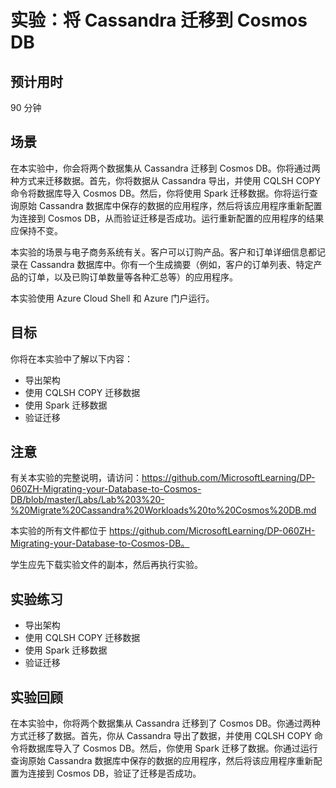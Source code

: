 ﻿---
lab:
    title: '将 Cassandra 迁移到 Cosmos DB'
    module: '模块 3:将 Cassandra 工作负荷迁移到 Cosmos DB'
---

# 实验：将 Cassandra 迁移到 Cosmos DB

## 预计用时

90 分钟

## 场景

在本实验中，你会将两个数据集从 Cassandra 迁移到 Cosmos DB。你将通过两种方式来迁移数据。首先，你将数据从 Cassandra 导出，并使用 CQLSH COPY 命令将数据库导入 Cosmos DB。然后，你将使用 Spark 迁移数据。你将运行查询原始 Cassandra 数据库中保存的数据的应用程序，然后将该应用程序重新配置为连接到 Cosmos DB，从而验证迁移是否成功。运行重新配置的应用程序的结果应保持不变。

本实验的场景与电子商务系统有关。客户可以订购产品。客户和订单详细信息都记录在 Cassandra 数据库中。你有一个生成摘要（例如，客户的订单列表、特定产品的订单，以及已购订单数量等各种汇总等）的应用程序。

本实验使用 Azure Cloud Shell 和 Azure 门户运行。

## 目标

你将在本实验中了解以下内容：

* 导出架构
* 使用 CQLSH COPY 迁移数据
* 使用 Spark 迁移数据
* 验证迁移

## 注意

有关本实验的完整说明，请访问：https://github.com/MicrosoftLearning/DP-060ZH-Migrating-your-Database-to-Cosmos-DB/blob/master/Labs/Lab%203%20-%20Migrate%20Cassandra%20Workloads%20to%20Cosmos%20DB.md

本实验的所有文件都位于 https://github.com/MicrosoftLearning/DP-060ZH-Migrating-your-Database-to-Cosmos-DB。

学生应先下载实验文件的副本，然后再执行实验。

## 实验练习

* 导出架构
* 使用 CQLSH COPY 迁移数据
* 使用 Spark 迁移数据
* 验证迁移

## 实验回顾

在本实验中，你将两个数据集从 Cassandra 迁移到了 Cosmos DB。你通过两种方式迁移了数据。首先，你从 Cassandra 导出了数据，并使用 CQLSH COPY 命令将数据库导入了 Cosmos DB。然后，你使用 Spark 迁移了数据。你通过运行查询原始 Cassandra 数据库中保存的数据的应用程序，然后将该应用程序重新配置为连接到 Cosmos DB，验证了迁移是否成功。
